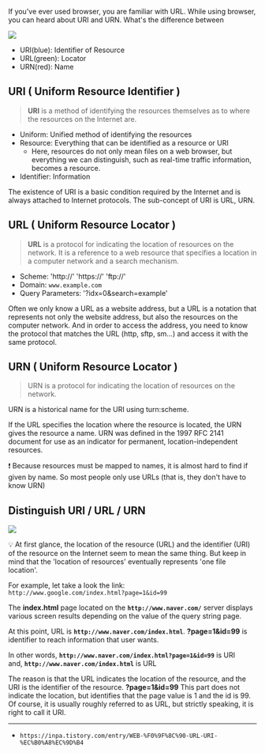 If you've ever used browser, you are familiar with URL. While using browser, you can heard about URI and URN. What's the difference between 

![](https://github.com/jinscodes/Blog_nextJS/assets/87598134/87127cd6-5cfd-4a99-81f3-e0d654895afb)

- URI(blue): Identifier of Resource
- URL(green): Locator
- URN(red): Name

## URI ( Uniform Resource Identifier )
> **URI** is a method of identifying the resources themselves as to where the resources on the Internet are.

- Uniform: Unified method of identifying the resources 
- Resource: Everything that can be identified as a resource or URI
	- Here, resources do not only mean files on a web browser, but everything we can distinguish, such as real-time traffic information, becomes a resource.
- Identifier: Information 

The existence of URI is a basic condition required by the Internet and is always attached to Internet protocols. The sub-concept of URI is URL, URN.

## URL ( Uniform Resource Locator )
> **URL** is a protocol for indicating the location of resources on the network. It is a reference to a web resource that specifies a location in a computer network and a search mechanism. 

- Scheme: 'http://' 'https://' 'ftp://'
- Domain: `www.example.com`
- Query Parameters: '?idx=0&search=example'

Often we only know a URL as a website address, but a URL is a notation that represents not only the website address, but also the resources on the computer network. And in order to access the address, you need to know the protocol that matches the URL (http, sftp, sm...) and access it with the same protocol.

## URN ( Uniform Resource Locator )
> URN is a protocol for indicating the location of resources on the network.

URN is a historical name for the URI using turn:scheme.

If the URL specifies the location where the resource is located, the URN gives the resource a name. URN was defined in the 1997 RFC 2141 document for use as an indicator for permanent, location-independent resources.

❗️ Because resources must be mapped to names, it is almost hard to find if given by name. So most people only use URLs (that is, they don't have to know URN)

## Distinguish URI / URL / URN
![](https://github.com/jinscodes/Blog_nextJS/assets/87598134/4e8a390c-ab9b-485c-83c2-593643cd2bb0)

💡 At first glance, the location of the resource (URL) and the identifier (URI) of the resource on the Internet seem to mean the same thing. But keep in mind that the 'location of resources' eventually represents 'one file location'.

For example, let take a look the link:   
`http://www.google.com/index.html?page=1&id=99`

The **index.html** page located on the **`http://www.naver.com/`** server displays various screen results depending on the value of the query string page.

At this point, URL is **`http://www.naver.com/index.html`**. **?page=1&id=99** is identifier to reach information that user wants. 

In other words, **`http://www.naver.com/index.html?page=1&id=99`** is URI   
and, **`http://www.naver.com/index.html`** is URL

The reason is that the URL indicates the location of the resource, and the URI is the identifier of the resource. 
**?page=1&id=99** This part does not indicate the location, but identifies that the page value is 1 and the id is 99.
Of course, it is usually roughly referred to as URL, but strictly speaking, it is right to call it URI.

---
- `https://inpa.tistory.com/entry/WEB-%F0%9F%8C%90-URL-URI-%EC%B0%A8%EC%9D%B4`